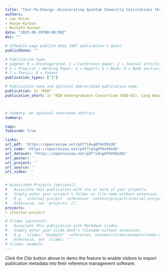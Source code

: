 ```yaml
---
title: "Text-To-Energy--Accelerating Quantum Chemistry Calculations through Enhanced Text-to-Vector Encoding and Orbital-Aware Multilayer Perceptron"
authors:
- Can Polat
- Hasan Kurban
- Mustafa Kurban
date: "2023-09-29T00:00:00Z"
doi: ""

# Schedule page publish date (NOT publication's date).
publishDate: ""

# Publication type.
# Legend: 0 = Uncategorized; 1 = Conference paper; 2 = Journal article;
# 3 = Preprint / Working Paper; 4 = Report; 5 = Book; 6 = Book section;
# 7 = Thesis; 8 = Patent
publication_types: ["1"]

# Publication name and optional abbreviated publication name.
publication: In *KDD*
publication_short: In *KDD Undergraduate Consortium (KDD-UC), Long Beach, CA, USA*



# Summary. An optional shortened abstract.
summary:

tags:
featured: true

links:
url_pdf: 'https://openreview.net/pdf?id=g0fHn95m3D'
url_code: 'https://openreview.net/pdf?id=g0fHn95m3D'
url_dataset: 'https://openreview.net/pdf?id=g0fHn95m3Ds'
url_poster: ''
url_project: ''
url_source: ''
url_video: ''


# Associated Projects (optional).
#   Associate this publication with one or more of your projects.
#   Simply enter your project's folder or file name without extension.
#   E.g. `internal-project` references `content/project/internal-project/index.md`.
#   Otherwise, set `projects: []`.
projects:
- internal-project

# Slides (optional).
#   Associate this publication with Markdown slides.
#   Simply enter your slide deck's filename without extension.
#   E.g. `slides: "example"` references `content/slides/example/index.md`.
#   Otherwise, set `slides: ""`.
# slides: example
---
```



Click the *Cite* button above to demo the feature to enable visitors to import publication metadata into their reference management software.
